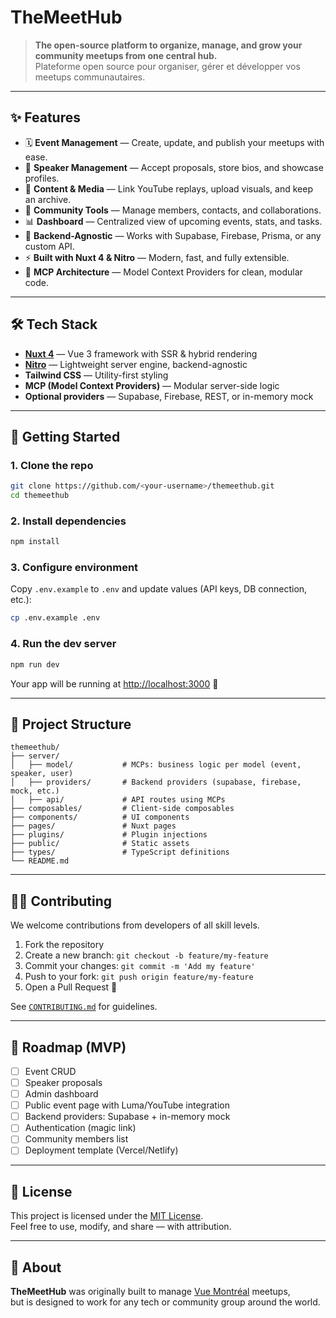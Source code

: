 # TheMeetHub

> **The open-source platform to organize, manage, and grow your community meetups from one central hub.**  
> Plateforme open source pour organiser, gérer et développer vos meetups communautaires.

---

## ✨ Features

- 🗓 **Event Management** — Create, update, and publish your meetups with ease.
- 🎤 **Speaker Management** — Accept proposals, store bios, and showcase profiles.
- 📣 **Content & Media** — Link YouTube replays, upload visuals, and keep an archive.
- 👥 **Community Tools** — Manage members, contacts, and collaborations.
- 📊 **Dashboard** — Centralized view of upcoming events, stats, and tasks.
- 🧩 **Backend-Agnostic** — Works with Supabase, Firebase, Prisma, or any custom API.
- ⚡ **Built with Nuxt 4 & Nitro** — Modern, fast, and fully extensible.
- 🧠 **MCP Architecture** — Model Context Providers for clean, modular code.

---

## 🛠 Tech Stack

- **[Nuxt 4](https://nuxt.com/)** — Vue 3 framework with SSR & hybrid rendering
- **[Nitro](https://nitro.unjs.io/)** — Lightweight server engine, backend-agnostic
- **Tailwind CSS** — Utility-first styling
- **MCP (Model Context Providers)** — Modular server-side logic
- **Optional providers** — Supabase, Firebase, REST, or in-memory mock

---

## 🚀 Getting Started

### 1. Clone the repo

```bash
git clone https://github.com/<your-username>/themeethub.git
cd themeethub
```

### 2. Install dependencies

```bash
npm install
```

### 3. Configure environment

Copy `.env.example` to `.env` and update values (API keys, DB connection, etc.):  

```bash
cp .env.example .env
```

### 4. Run the dev server

```bash
npm run dev
```

Your app will be running at [http://localhost:3000](http://localhost:3000) 🚀

---

## 📂 Project Structure

```
themeethub/
├── server/
│   ├── model/           # MCPs: business logic per model (event, speaker, user)
│   ├── providers/       # Backend providers (supabase, firebase, mock, etc.)
│   ├── api/             # API routes using MCPs
├── composables/         # Client-side composables
├── components/          # UI components
├── pages/               # Nuxt pages
├── plugins/             # Plugin injections
├── public/              # Static assets
├── types/               # TypeScript definitions
└── README.md
```

---

## 🧑‍💻 Contributing

We welcome contributions from developers of all skill levels.

1. Fork the repository
2. Create a new branch: `git checkout -b feature/my-feature`
3. Commit your changes: `git commit -m 'Add my feature'`
4. Push to your fork: `git push origin feature/my-feature`
5. Open a Pull Request 🚀

See [`CONTRIBUTING.md`](./CONTRIBUTING.md) for guidelines.

---

## 📅 Roadmap (MVP)

- [ ] Event CRUD
- [ ] Speaker proposals
- [ ] Admin dashboard
- [ ] Public event page with Luma/YouTube integration
- [ ] Backend providers: Supabase + in-memory mock
- [ ] Authentication (magic link)
- [ ] Community members list
- [ ] Deployment template (Vercel/Netlify)

---

## 📜 License

This project is licensed under the [MIT License](./LICENSE).  
Feel free to use, modify, and share — with attribution.

---

## 💬 About

**TheMeetHub** was originally built to manage [Vue Montréal](https://www.vuemtl.com) meetups,  
but is designed to work for any tech or community group around the world.
